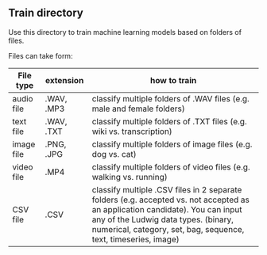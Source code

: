 ## Train directory 

Use this directory to train machine learning models based on folders of files.

Files can take form:

| File type | extension | how to train | 
| ------------- |-------------| -------------| 
| audio file | .WAV, .MP3 | classify multiple folders of .WAV files (e.g. male and female folders) | 
| text file | .WAV, .TXT | classify multiple folders of .TXT files (e.g. wiki vs. transcription) | 
| image file | .PNG, .JPG | classify multiple folders of image files (e.g. dog vs. cat) | 
| video file | .MP4 | classify multiple folders of video files (e.g. walking vs. running) | 
| CSV file | .CSV | classify multiple .CSV files in 2 separate folders (e.g. accepted vs. not accepted as an application candidate). You can input any of the Ludwig data types. (binary, numerical, category, set, bag, sequence, text, timeseries, image) | 



